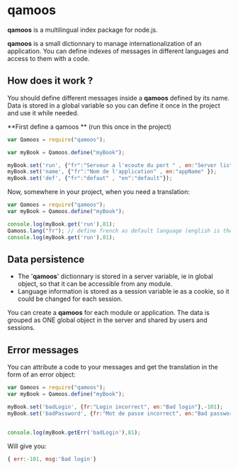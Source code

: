 # qamoos #

**qamoos** is a multilingual index package for node.js.

**qamoos** is a small dictionnary to manage internationalization of an application. You can define indexes of messages in different languages and access to them with a code.

## How does it work ? ##
You should define different messages inside a **qamoos** defined by its name. Data is stored in a global variable so you can define it once in the project and use it while needed.

**First define a qamoos ** (run this once in the project)
```javascript
var Qamoos = require("qamoos");

var myBook = Qamoos.define("myBook");

myBook.set('run', {"fr":"Serveur a l'ecoute du port " , en:"Server listening port " });
myBook.set('name', {"fr":"Nom de l'application" , en:"appName" });
myBook.set('def', {"fr":"defaut" , "en":"default"});
```

Now, somewhere in your project, when you need a translation:
```javascript
var Qamoos = require("qamoos");
var myBook = Qamoos.define("myBook");

console.log(myBook.get('run'),81);
Qamoos.lang("fr"); // define french as default language (english is the default value)
console.log(myBook.get('run'),81);
```

## Data persistence ##
 - The '**qamoos**' dictionnary is stored in a server variable, ie in global object, so that it can be accessible from any module.
 - Language information is stored as a session variable ie as a cookie, so it could be changed for each session.

You can create a **qamoos** for each module or application. The data is grouped as ONE global object in the server and shared by users and sessions.

## Error messages ##
You can attribute a code to your messages and get the translation in the form of an error object:

```javascript
var Qamoos = require("qamoos");
var myBook = Qamoos.define("myBook");

myBook.set('badLogin', {fr:"Login incorrect", en:"Bad login"},-101);
myBook.set('badPassword', {fr:"Mot de passe incorrect", en:"Bad password"},-102);


console.log(myBook.getErr('badLogin'),81);
```

Will give you:
```javascript
{ err:-101, msg:'Bad login'}
```
